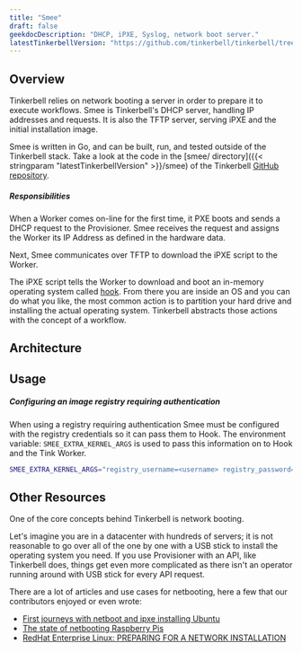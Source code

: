 ```yaml
---
title: "Smee"
draft: false
geekdocDescription: "DHCP, iPXE, Syslog, network boot server."
latestTinkerbellVersion: "https://github.com/tinkerbell/tinkerbell/tree/v0.18.3"
---
```


## Overview

Tinkerbell relies on network booting a server in order to prepare it to execute workflows.
Smee is Tinkerbell's DHCP server, handling IP addresses and requests.
It is also the TFTP server, serving iPXE and the initial installation image.

Smee is written in Go, and can be built, run, and tested outside of the Tinkerbell stack.
Take a look at the code in the [smee/ directory]({{< stringparam "latestTinkerbellVersion" >}}/smee)
of the Tinkerbell [GitHub repository](https://github.com/tinkerbell/tinkerbell).

##### Responsibilities

When a Worker comes on-line for the first time, it PXE boots and sends a DHCP request to the Provisioner.
Smee receives the request and assigns the Worker its IP Address as defined in the hardware data.

Next, Smee communicates over TFTP to download the iPXE script to the Worker.

The iPXE script tells the Worker to download and boot an in-memory operating system called [hook].
From there you are inside an OS and you can do what you like, the most common action is to partition your hard drive and installing the actual operating system.
Tinkerbell abstracts those actions with the concept of a workflow.

## Architecture

## Usage

##### Configuring an image registry requiring authentication

When using a registry requiring authentication Smee must be configured with the registry credentials so it can pass
them to Hook. The environment variable: `SMEE_EXTRA_KERNEL_ARGS` is used to pass this information on to Hook and the Tink Worker.

```sh
SMEE_EXTRA_KERNEL_ARGS="registry_username=<username> registry_password=<password> docker_registry=<registry> insecure_registries=<registry1,registry2>"
```

## Other Resources

One of the core concepts behind Tinkerbell is network booting.

Let's imagine you are in a datacenter with hundreds of servers; it is not reasonable to go over all of the one by one with a USB stick to install the operating system you need.
If you use Provisioner with an API, like Tinkerbell does, things get even more complicated as there isn't an operator running around with USB stick for every API request.

There are a lot of articles and use cases for netbooting, here a few that our contributors enjoyed or even wrote:

- [First journeys with netboot and ipxe installing Ubuntu]
- [The state of netbooting Raspberry Pis]
- [RedHat Enterprise Linux: PREPARING FOR A NETWORK INSTALLATION]

[first journeys with netboot and ipxe installing ubuntu]: https://gianarb.it/blog/first-journeys-with-netboot-ipxe
[hook]: /docs/additionalcomponents/hookOS
[redhat enterprise linux: preparing for a network installation]: https://access.redhat.com/documentation/en-us/red_hat_enterprise_linux/7/html/installation_guide/chap-installation-server-setup
[the state of netbooting raspberry pis]: https://blog.alexellis.io/the-state-of-netbooting-raspberry-pi/
